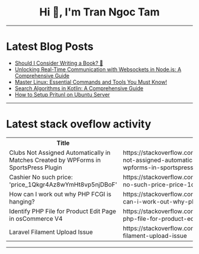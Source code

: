 <h1 align="center">Hi 👋, I'm Tran Ngoc Tam</h1>

---

# Latest Blog Posts 
<!-- BLOG-POST-LIST:START -->
- [Should I Consider Writing a Book? 🤔](https://dev.to/trixsec/should-i-consider-writing-a-book-81i)
- [Unlocking Real-Time Communication with Websockets in Node.js: A Comprehensive Guide](https://dev.to/bhavyajain/unlocking-real-time-communication-with-websockets-in-nodejs-a-comprehensive-guide-12lm)
- [Master Linux: Essential Commands and Tools You Must Know!](https://dev.to/abhay_yt_52a8e72b213be229/master-linux-essential-commands-and-tools-you-must-know-59i)
- [Search Algorithms in Kotlin: A Comprehensive Guide](https://dev.to/wolfof420street/search-algorithms-in-kotlin-a-comprehensive-guide-20m5)
- [How to Setup Pritunl on Ubuntu Server](https://dev.to/sammy_cloud/how-to-setup-pritunl-on-ubuntu-server-5g8d)
<!-- BLOG-POST-LIST:END -->

---

# Latest stack oveflow activity
<table>
  <tr><th>Title</th><th>Link</th></tr>
  <!-- STACKOVERFLOW:START --><tr><td>Clubs Not Assigned Automatically in Matches Created by WPForms in SportsPress Plugin</td><td>https://stackoverflow.com/questions/79383597/clubs-not-assigned-automatically-in-matches-created-by-wpforms-in-sportspress-pl</td></tr><tr><td>Cashier No such price: &#39;price_1Qkgr4Az8wYmHt8vp5njDBoF&#39;</td><td>https://stackoverflow.com/questions/79383577/cashier-no-such-price-price-1qkgr4az8wymht8vp5njdbof</td></tr><tr><td>How can I work out why PHP FCGI is hanging?</td><td>https://stackoverflow.com/questions/79383485/how-can-i-work-out-why-php-fcgi-is-hanging</td></tr><tr><td>Identify PHP File for Product Edit Page in osCommerce V4</td><td>https://stackoverflow.com/questions/79383437/identify-php-file-for-product-edit-page-in-oscommerce-v4</td></tr><tr><td>Laravel Filament Upload Issue</td><td>https://stackoverflow.com/questions/79383382/laravel-filament-upload-issue</td></tr><!-- STACKOVERFLOW:END -->
</table>

---



